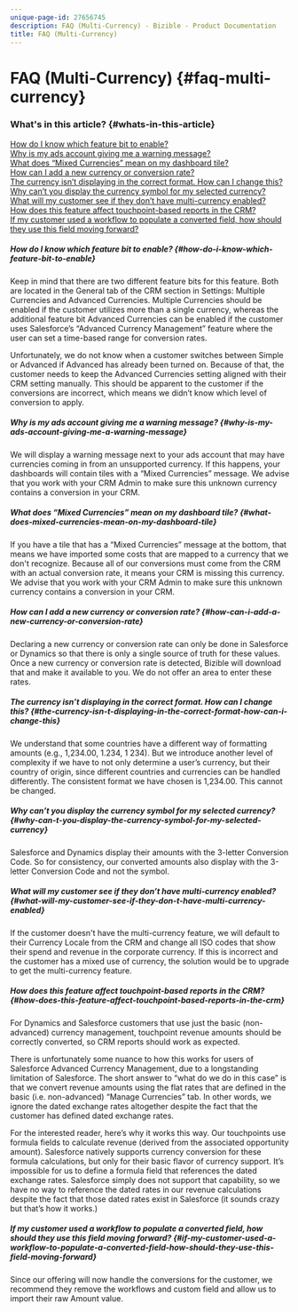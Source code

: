 ```yaml
---
unique-page-id: 27656745
description: FAQ (Multi-Currency) - Bizible - Product Documentation
title: FAQ (Multi-Currency)
---
```


# FAQ (Multi-Currency) {#faq-multi-currency}

### What's in this article? {#whats-in-this-article}

[How do I know which feature bit to enable?](#how-do-i-know-which-feature-bit-to-enable)  
[Why is my ads account giving me a warning message?](#why-is-my-ads-account-giving-me-a-warning-message)  
[What does “Mixed Currencies” mean on my dashboard tile?](#what-does-mixed-currencies-mean-on-my-dashboard-tile)  
[How can I add a new currency or conversion rate?](#how-can-i-add-a-new-currency-or-conversion-rate)  
[The currency isn’t displaying in the correct format. How can I change this?](#the-currency-isn-t-displaying-in-the-correct-format-how-can-i-change-this)  
[Why can’t you display the currency symbol for my selected currency?](#why-can-t-you-display-the-currency-symbol-for-my-selected-currency)  
[What will my customer see if they don’t have multi-currency enabled?](#what-will-my-customer-see-if-they-don-t-have-multi-currency-enabled)  
[How does this feature affect touchpoint-based reports in the CRM?](#how-does-this-feature-affect-touchpoint-based-reports-in-the-crm)  
[If my customer used a workflow to populate a converted field, how should they use this field moving forward?](#if-my-customer-used-a-workflow-to-populate-a-converted-field-how-should-they-use-this-field-moving-forward)

##### How do I know which feature bit to enable? {#how-do-i-know-which-feature-bit-to-enable}

Keep in mind that there are two different feature bits for this feature. Both are located in the General tab of the CRM section in Settings: Multiple Currencies and Advanced Currencies. Multiple Currencies should be enabled if the customer utilizes more than a single currency, whereas the additional feature bit Advanced Currencies can be enabled if the customer uses Salesforce’s “Advanced Currency Management” feature where the user can set a time-based range for conversion rates.

Unfortunately, we do not know when a customer switches between Simple or Advanced if Advanced has already been turned on. Because of that, the customer needs to keep the Advanced Currencies setting aligned with their CRM setting manually. This should be apparent to the customer if the conversions are incorrect, which means we didn’t know which level of conversion to apply.

##### Why is my ads account giving me a warning message? {#why-is-my-ads-account-giving-me-a-warning-message}

We will display a warning message next to your ads account that may have currencies coming in from an unsupported currency. If this happens, your dashboards will contain tiles with a “Mixed Currencies” message. We advise that you work with your CRM Admin to make sure this unknown currency contains a conversion in your CRM.

##### What does “Mixed Currencies” mean on my dashboard tile? {#what-does-mixed-currencies-mean-on-my-dashboard-tile}

If you have a tile that has a “Mixed Currencies” message at the bottom, that means we have imported some costs that are mapped to a currency that we don't recognize. Because all of our conversions must come from the CRM with an actual conversion rate, it means your CRM is missing this currency. We advise that you work with your CRM Admin to make sure this unknown currency contains a conversion in your CRM.

##### How can I add a new currency or conversion rate? {#how-can-i-add-a-new-currency-or-conversion-rate}

Declaring a new currency or conversion rate can only be done in Salesforce or Dynamics so that there is only a single source of truth for these values. Once a new currency or conversion rate is detected, Bizible will download that and make it available to you. We do not offer an area to enter these rates.

##### The currency isn’t displaying in the correct format. How can I change this? {#the-currency-isn-t-displaying-in-the-correct-format-how-can-i-change-this}

We understand that some countries have a different way of formatting amounts (e.g., 1,234.00, 1.234, 1 234). But we introduce another level of complexity if we have to not only determine a user’s currency, but their country of origin, since different countries and currencies can be handled differently. The consistent format we have chosen is 1,234.00. This cannot be changed.

##### Why can’t you display the currency symbol for my selected currency? {#why-can-t-you-display-the-currency-symbol-for-my-selected-currency}

Salesforce and Dynamics display their amounts with the 3-letter Conversion Code. So for consistency, our converted amounts also display with the 3-letter Conversion Code and not the symbol.

##### What will my customer see if they don’t have multi-currency enabled? {#what-will-my-customer-see-if-they-don-t-have-multi-currency-enabled}

If the customer doesn't have the multi-currency feature, we will default to their Currency Locale from the CRM and change all ISO codes that show their spend and revenue in the corporate currency. If this is incorrect and the customer has a mixed use of currency, the solution would be to upgrade to get the multi-currency feature.

##### How does this feature affect touchpoint-based reports in the CRM? {#how-does-this-feature-affect-touchpoint-based-reports-in-the-crm}

For Dynamics and Salesforce customers that use just the basic (non-advanced) currency management, touchpoint revenue amounts should be correctly converted, so CRM reports should work as expected.

There is unfortunately some nuance to how this works for users of Salesforce Advanced Currency Management, due to a longstanding limitation of Salesforce. The short answer to “what do we do in this case” is that we convert revenue amounts using the flat rates that are defined in the basic (i.e. non-advanced) “Manage Currencies” tab. In other words, we ignore the dated exchange rates altogether despite the fact that the customer has defined dated exchange rates.

For the interested reader, here’s why it works this way. Our touchpoints use formula fields to calculate revenue (derived from the associated opportunity amount). Salesforce natively supports currency conversion for these formula calculations, but only for their basic flavor of currency support. It’s impossible for us to define a formula field that references the dated exchange rates. Salesforce simply does not support that capability, so we have no way to reference the dated rates in our revenue calculations despite the fact that those dated rates exist in Salesforce (it sounds crazy but that’s how it works.)

##### If my customer used a workflow to populate a converted field, how should they use this field moving forward? {#if-my-customer-used-a-workflow-to-populate-a-converted-field-how-should-they-use-this-field-moving-forward}

Since our offering will now handle the conversions for the customer, we recommend they remove the workflows and custom field and allow us to import their raw Amount value.

